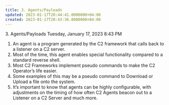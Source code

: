 ```yaml
---
title: 3. Agents/Payloads
updated: 2023-01-17T20:44:41.0000000+04:00
created: 2023-01-17T20:43:36.0000000+04:00
---
```


3\. Agents/Payloads
Tuesday, January 17, 2023
8:43 PM
1.  An agent is a program generated by the C2 framework that calls back to a listener on a C2 server.
2.  Most of the time, this agent enables special functionality compared to a standard reverse shell.
3.  Most C2 Frameworks implement pseudo commands to make the C2 Operator’s life easier.
4.  Some examples of this may be a pseudo command to Download or Upload a file onto the system.
5.  It’s important to know that agents can be highly configurable, with adjustments on the timing of how often C2 Agents beacon out to a Listener on a C2 Server and much more.
